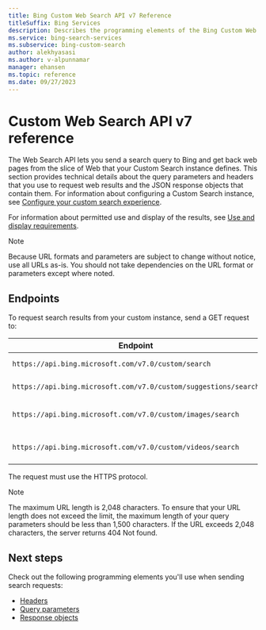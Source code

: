 ```yaml
---
title: Bing Custom Web Search API v7 Reference
titleSuffix: Bing Services
description: Describes the programming elements of the Bing Custom Web Search API.
ms.service: bing-search-services
ms.subservice: bing-custom-search
author: alekhyasasi
ms.author: v-alpunnamar
manager: ehansen
ms.topic: reference
ms.date: 09/27/2023
---
```


# Custom Web Search API v7 reference

The Web Search API lets you send a search query to Bing and get back web pages from the slice of Web that your Custom Search instance defines. This section provides technical details about the query parameters and headers that you use to request web results and the JSON response objects that contain them. For information about configuring a Custom Search instance, see [Configure your custom search experience](../overview.md).
  
For information about permitted use and display of the results, see [Use and display requirements](../../bing-web-search/use-display-requirements.md).

> [!NOTE]
> Because URL formats and parameters are subject to change without notice, use all URLs as-is. You should not take dependencies on the URL format or parameters except where noted.
  
## Endpoints

To request search results from your custom instance, send a GET request to:  
  
|Endpoint|Service
|-|-
|`https://api.bing.microsoft.com/v7.0/custom/search`|Custom Web Search
|`https://api.bing.microsoft.com/v7.0/custom/suggestions/search`|Custom Autosuggest
|`https://api.bing.microsoft.com/v7.0/custom/images/search`|Custom Image Search
|`https://api.bing.microsoft.com/v7.0/custom/videos/search`|Custom Video Search

The request must use the HTTPS protocol.

> [!NOTE]
> The maximum URL length is 2,048 characters. To ensure that your URL length does not exceed the limit, the maximum length of your query parameters should be less than 1,500 characters. If the URL exceeds 2,048 characters, the server returns 404 Not found.  
  
## Next steps

Check out the following programming elements you'll use when sending search requests:

- [Headers](headers.md)
- [Query parameters](query-parameters.md)
- [Response objects](response-objects.md)
